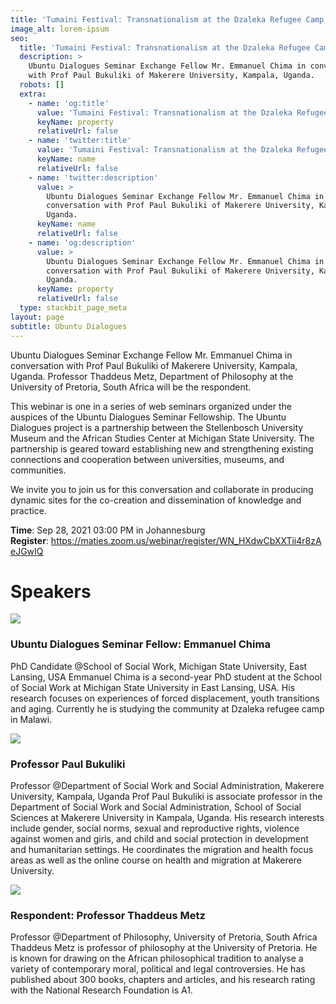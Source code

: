 ```yaml
---
title: 'Tumaini Festival: Transnationalism at the Dzaleka Refugee Camp, Malawi'
image_alt: lorem-ipsum
seo:
  title: 'Tumaini Festival: Transnationalism at the Dzaleka Refugee Camp, Malawi'
  description: >
    Ubuntu Dialogues Seminar Exchange Fellow Mr. Emmanuel Chima in conversation
    with Prof Paul Bukuliki of Makerere University, Kampala, Uganda.
  robots: []
  extra:
    - name: 'og:title'
      value: 'Tumaini Festival: Transnationalism at the Dzaleka Refugee Camp, Malawi'
      keyName: property
      relativeUrl: false
    - name: 'twitter:title'
      value: 'Tumaini Festival: Transnationalism at the Dzaleka Refugee Camp, Malawi'
      keyName: name
      relativeUrl: false
    - name: 'twitter:description'
      value: >
        Ubuntu Dialogues Seminar Exchange Fellow Mr. Emmanuel Chima in
        conversation with Prof Paul Bukuliki of Makerere University, Kampala,
        Uganda.
      keyName: name
      relativeUrl: false
    - name: 'og:description'
      value: >
        Ubuntu Dialogues Seminar Exchange Fellow Mr. Emmanuel Chima in
        conversation with Prof Paul Bukuliki of Makerere University, Kampala,
        Uganda.
      keyName: property
      relativeUrl: false
  type: stackbit_page_meta
layout: page
subtitle: Ubuntu Dialogues
---
```

Ubuntu Dialogues Seminar Exchange Fellow Mr. Emmanuel Chima in conversation with Prof Paul Bukuliki of Makerere University, Kampala, Uganda. Professor Thaddeus Metz, Department of Philosophy at the University of Pretoria, South Africa will be the respondent.

This webinar is one in a series of web seminars organized under the auspices of the Ubuntu Dialogues Seminar Fellowship. The Ubuntu Dialogues project is a partnership between the Stellenbosch University Museum and the African Studies Center at Michigan State University. The partnership is geared toward establishing new and strengthening existing connections and cooperation between universities, museums, and communities.

We invite you to join us for this conversation and collaborate in producing dynamic sites for the co-creation and dissemination of knowledge and practice.

**Time**: Sep 28, 2021 03:00 PM in Johannesburg
**Register**: <https://maties.zoom.us/webinar/register/WN_HXdwCbXXTii4r8zAeJGwIQ>

# Speakers

![](https://maties.zoom.us/w_p/95465682959/f2909398-9c0f-4c1b-a2ae-47b3b361bf70.jpg)

### **Ubuntu Dialogues Seminar Fellow: Emmanuel Chima**

PhD Candidate @School of Social Work, Michigan State University, East Lansing, USA Emmanuel Chima is a second-year PhD student at the School of Social Work at Michigan State University in East Lansing, USA. His research focuses on experiences of forced displacement, youth transitions and aging. Currently he is studying the community at Dzaleka refugee camp in Malawi.

![](https://maties.zoom.us/w_p/95465682959/e252c7b2-8d53-46e8-8101-a9c3f8807811.jpeg)

### **Professor Paul Bukuliki**

Professor @Department of Social Work and Social Administration, Makerere University, Kampala, Uganda Prof Paul Bukuliki is associate professor in the Department of Social Work and Social Administration, School of Social Sciences at Makerere University in Kampala, Uganda. His research interests include gender, social norms, sexual and reproductive rights, violence against women and girls, and child and social protection in development and humanitarian settings. He coordinates the migration and health focus areas as well as the online course on health and migration at Makerere University.

![](https://maties.zoom.us/w_p/95465682959/08f5ce09-f610-4209-99fd-caf17c88783d.jpeg)

### **Respondent: Professor Thaddeus Metz**

Professor @Department of Philosophy, University of Pretoria, South Africa Thaddeus Metz is professor of philosophy at the University of Pretoria. He is known for drawing on the African philosophical tradition to analyse a variety of contemporary moral, political and legal controversies. He has published about 300 books, chapters and articles, and his research rating with the National Research Foundation is A1.
